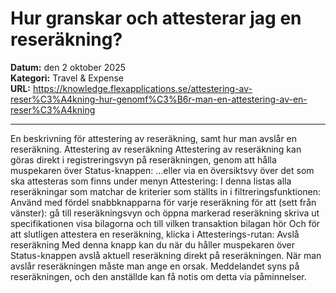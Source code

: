 # Hur granskar och attesterar jag en reseräkning?

**Datum:** den 2 oktober 2025  
**Kategori:** Travel & Expense  
**URL:** https://knowledge.flexapplications.se/attestering-av-reser%C3%A4kning-hur-genomf%C3%B6r-man-en-attestering-av-en-reser%C3%A4kning

---

En beskrivning för attestering av reseräkning, samt hur man avslår en reseräkning.
Attestering av reseräkning
Attestering av reseräkning kan göras direkt i registreringsvyn på reseräkningen, genom att hålla muspekaren över Status-knappen:
…eller via en översiktsvy över det som ska attesteras som finns under menyn Attestering:
I denna listas alla reseräkningar som matchar de kriterier som ställts in i filtreringsfunktionen:
Använd med fördel snabbknapparna för varje reseräkning för att (sett från vänster):
gå till reseräkningsvyn och öppna markerad reseräkning
skriva ut specifikationen
visa bilagorna och till vilken transaktion bilagan hör
Och för att slutligen attestera en reseräkning, klicka i Attesterings-rutan:
Avslå reseräkning
Med denna knapp kan du när du håller muspekaren över Status-knappen avslå aktuell reseräkning direkt på reseräkningen.
När man avslår reseräkningen måste man ange en orsak.
Meddelandet syns på reseräkningen, och den anställde kan få notis om detta via påminnelser.
